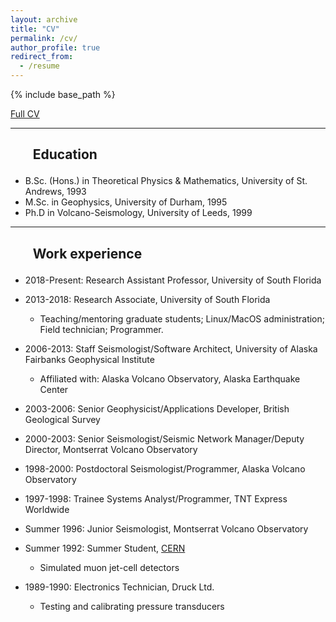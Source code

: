 ```yaml
---
layout: archive
title: "CV"
permalink: /cv/
author_profile: true
redirect_from:
  - /resume
---
```


{% include base_path %}

[Full CV](GT_resume_new-3.pdf)

<hr>

<h2><ul>Education</ul></h2>

* B.Sc. (Hons.) in Theoretical Physics & Mathematics, University of St. Andrews, 1993
* M.Sc. in Geophysics, University of Durham, 1995
* Ph.D in Volcano-Seismology, University of Leeds, 1999

<hr>

<h2><ul>Work experience</ul></h2>

* 2018-Present: Research Assistant Professor, University of South Florida

* 2013-2018: Research Associate, University of South Florida
  * Teaching/mentoring graduate students; Linux/MacOS administration; Field technician; Programmer.

* 2006-2013: Staff Seismologist/Software Architect, University of Alaska Fairbanks Geophysical Institute
  * Affiliated with: Alaska Volcano Observatory, Alaska Earthquake Center

* 2003-2006: Senior Geophysicist/Applications Developer, British Geological Survey

* 2000-2003: Senior Seismologist/Seismic Network Manager/Deputy Director, Montserrat Volcano Observatory

* 1998-2000: Postdoctoral Seismologist/Programmer, Alaska Volcano Observatory

* 1997-1998: Trainee Systems Analyst/Programmer, TNT Express Worldwide

* Summer 1996: Junior Seismologist, Montserrat Volcano Observatory

* Summer 1992: Summer Student, [CERN](https://home.cern)
  * Simulated muon jet-cell detectors

* 1989-1990: Electronics Technician, Druck Ltd.
  * Testing and calibrating pressure transducers





<!--  
Skills
======
* Skill 1
* Skill 2
  * Sub-skill 2.1
  * Sub-skill 2.2
  * Sub-skill 2.3
* Skill 3


Publications
======
  <ul>{% for post in site.publications %}
    {% include archive-single-cv.html %}
  {% endfor %}</ul>
  
Talks
======
  <ul>{% for post in site.talks %}
    {% include archive-single-talk-cv.html %}
  {% endfor %}</ul>
  
Teaching
======
  <ul>{% for post in site.teaching %}
    {% include archive-single-cv.html %}
  {% endfor %}</ul>
  
Service and leadership
======
* Currently signed in to 43 different slack teams
-->
